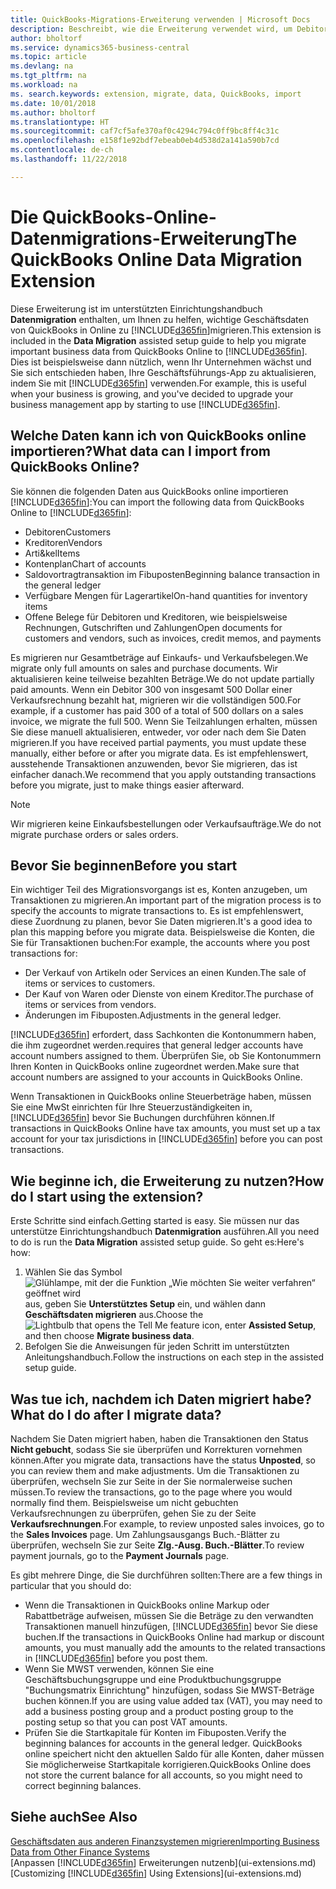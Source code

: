 ```yaml
---
title: QuickBooks-Migrations-Erweiterung verwenden | Microsoft Docs
description: Beschreibt, wie die Erweiterung verwendet wird, um Debitoren, Kreditoren, Artikel und Konten aus QuickBooks Online auf Business Central zu migrieren
author: bholtorf
ms.service: dynamics365-business-central
ms.topic: article
ms.devlang: na
ms.tgt_pltfrm: na
ms.workload: na
ms. search.keywords: extension, migrate, data, QuickBooks, import
ms.date: 10/01/2018
ms.author: bholtorf
ms.translationtype: HT
ms.sourcegitcommit: caf7cf5afe370af0c4294c794c0ff9bc8ff4c31c
ms.openlocfilehash: e158f1e92bdf7ebeab0eb4d538d2a141a590b7cd
ms.contentlocale: de-ch
ms.lasthandoff: 11/22/2018

---
```


# <a name="the-quickbooks-online-data-migration-extension"></a><span data-ttu-id="2921e-103">Die QuickBooks-Online-Datenmigrations-Erweiterung</span><span class="sxs-lookup"><span data-stu-id="2921e-103">The QuickBooks Online Data Migration Extension</span></span>
<span data-ttu-id="2921e-104">Diese Erweiterung ist im unterstützten Einrichtungshandbuch **Datenmigration** enthalten, um Ihnen zu helfen, wichtige Geschäftsdaten von QuickBooks in Online zu [!INCLUDE[d365fin](includes/d365fin_md.md)]migrieren.</span><span class="sxs-lookup"><span data-stu-id="2921e-104">This extension is included in the **Data Migration** assisted setup guide to help you migrate important business data from QuickBooks Online to [!INCLUDE[d365fin](includes/d365fin_md.md)].</span></span> <span data-ttu-id="2921e-105">Dies ist beispielsweise dann nützlich, wenn Ihr Unternehmen wächst und Sie sich entschieden haben, Ihre Geschäftsführungs-App zu aktualisieren, indem Sie mit [!INCLUDE[d365fin](includes/d365fin_md.md)]  verwenden.</span><span class="sxs-lookup"><span data-stu-id="2921e-105">For example, this is useful when your business is growing, and you've decided to upgrade your business management app by starting to use [!INCLUDE[d365fin](includes/d365fin_md.md)].</span></span>

## <a name="what-data-can-i-import-from-quickbooks-online"></a><span data-ttu-id="2921e-106">Welche Daten kann ich von QuickBooks online importieren?</span><span class="sxs-lookup"><span data-stu-id="2921e-106">What data can I import from QuickBooks Online?</span></span>
<span data-ttu-id="2921e-107">Sie können die folgenden Daten aus QuickBooks online importieren [!INCLUDE[d365fin](includes/d365fin_md.md)]:</span><span class="sxs-lookup"><span data-stu-id="2921e-107">You can import the following data from QuickBooks Online to [!INCLUDE[d365fin](includes/d365fin_md.md)]:</span></span>  

* <span data-ttu-id="2921e-108">Debitoren</span><span class="sxs-lookup"><span data-stu-id="2921e-108">Customers</span></span>
* <span data-ttu-id="2921e-109">Kreditoren</span><span class="sxs-lookup"><span data-stu-id="2921e-109">Vendors</span></span>
* <span data-ttu-id="2921e-110">Arti&kel</span><span class="sxs-lookup"><span data-stu-id="2921e-110">Items</span></span>
* <span data-ttu-id="2921e-111">Kontenplan</span><span class="sxs-lookup"><span data-stu-id="2921e-111">Chart of accounts</span></span>
* <span data-ttu-id="2921e-112">Saldovortragtransaktion im Fibuposten</span><span class="sxs-lookup"><span data-stu-id="2921e-112">Beginning balance transaction in the general ledger</span></span>
* <span data-ttu-id="2921e-113">Verfügbare Mengen für Lagerartikel</span><span class="sxs-lookup"><span data-stu-id="2921e-113">On-hand quantities for inventory items</span></span>
* <span data-ttu-id="2921e-114">Offene Belege für Debitoren und Kreditoren, wie beispielsweise Rechnungen, Gutschriften und Zahlungen</span><span class="sxs-lookup"><span data-stu-id="2921e-114">Open documents for customers and vendors, such as invoices, credit memos, and payments</span></span>

<span data-ttu-id="2921e-115">Es migrieren nur Gesamtbeträge auf Einkaufs- und Verkaufsbelegen.</span><span class="sxs-lookup"><span data-stu-id="2921e-115">We migrate only full amounts on sales and purchase documents.</span></span> <span data-ttu-id="2921e-116">Wir aktualisieren keine teilweise bezahlten Beträge.</span><span class="sxs-lookup"><span data-stu-id="2921e-116">We do not update partially paid amounts.</span></span> <span data-ttu-id="2921e-117">Wenn ein Debitor 300 von insgesamt 500 Dollar einer Verkaufsrechnung bezahlt hat, migrieren wir die vollständigen 500.</span><span class="sxs-lookup"><span data-stu-id="2921e-117">For example, if a customer has paid 300 of a total of 500 dollars on a sales invoice, we migrate the full 500.</span></span> <span data-ttu-id="2921e-118">Wenn Sie Teilzahlungen erhalten, müssen Sie diese manuell aktualisieren, entweder, vor oder nach dem Sie Daten migrieren.</span><span class="sxs-lookup"><span data-stu-id="2921e-118">If you have received partial payments, you must update these manually, either before or after you migrate data.</span></span> <span data-ttu-id="2921e-119">Es ist empfehlenswert, ausstehende Transaktionen anzuwenden, bevor Sie migrieren, das ist einfacher danach.</span><span class="sxs-lookup"><span data-stu-id="2921e-119">We recommend that you apply outstanding transactions before you migrate, just to make things easier afterward.</span></span>

> [!NOTE]  
>   <span data-ttu-id="2921e-120">Wir migrieren keine Einkaufsbestellungen oder Verkaufsaufträge.</span><span class="sxs-lookup"><span data-stu-id="2921e-120">We do not migrate purchase orders or sales orders.</span></span>

## <a name="before-you-start"></a><span data-ttu-id="2921e-121">Bevor Sie beginnen</span><span class="sxs-lookup"><span data-stu-id="2921e-121">Before you start</span></span>
<span data-ttu-id="2921e-122">Ein wichtiger Teil des Migrationsvorgangs ist es, Konten anzugeben, um Transaktionen zu migrieren.</span><span class="sxs-lookup"><span data-stu-id="2921e-122">An important part of the migration process is to specify the accounts to migrate transactions to.</span></span> <span data-ttu-id="2921e-123">Es ist empfehlenswert, diese Zuordnung zu planen, bevor Sie Daten migrieren.</span><span class="sxs-lookup"><span data-stu-id="2921e-123">It's a good idea to plan this mapping before you migrate data.</span></span> <span data-ttu-id="2921e-124">Beispielsweise die Konten, die Sie für Transaktionen buchen:</span><span class="sxs-lookup"><span data-stu-id="2921e-124">For example, the accounts where you post transactions for:</span></span>  

* <span data-ttu-id="2921e-125">Der Verkauf von Artikeln oder Services an einen Kunden.</span><span class="sxs-lookup"><span data-stu-id="2921e-125">The sale of items or services to customers.</span></span>
* <span data-ttu-id="2921e-126">Der Kauf von Waren oder Dienste von einem Kreditor.</span><span class="sxs-lookup"><span data-stu-id="2921e-126">The purchase of items or services from vendors.</span></span>  
* <span data-ttu-id="2921e-127">Änderungen im Fibuposten.</span><span class="sxs-lookup"><span data-stu-id="2921e-127">Adjustments in the general ledger.</span></span>  

[!INCLUDE[d365fin](includes/d365fin_md.md)] <span data-ttu-id="2921e-128">erfordert, dass Sachkonten die Kontonummern haben, die ihm zugeordnet werden.</span><span class="sxs-lookup"><span data-stu-id="2921e-128">requires that general ledger accounts have account numbers assigned to them.</span></span> <span data-ttu-id="2921e-129">Überprüfen Sie, ob Sie Kontonummern Ihren Konten in QuickBooks online zugeordnet werden.</span><span class="sxs-lookup"><span data-stu-id="2921e-129">Make sure that account numbers are assigned to your accounts in QuickBooks Online.</span></span>

<span data-ttu-id="2921e-130">Wenn Transaktionen in QuickBooks online Steuerbeträge haben, müssen Sie eine MwSt einrichten für Ihre Steuerzuständigkeiten in, [!INCLUDE[d365fin](includes/d365fin_md.md)] bevor Sie Buchungen durchführen können.</span><span class="sxs-lookup"><span data-stu-id="2921e-130">If transactions in QuickBooks Online have tax amounts, you must set up a tax account for your tax jurisdictions in [!INCLUDE[d365fin](includes/d365fin_md.md)] before you can post transactions.</span></span>

## <a name="how-do-i-start-using-the-extension"></a><span data-ttu-id="2921e-131">Wie beginne ich, die Erweiterung zu nutzen?</span><span class="sxs-lookup"><span data-stu-id="2921e-131">How do I start using the extension?</span></span>
<span data-ttu-id="2921e-132">Erste Schritte sind einfach.</span><span class="sxs-lookup"><span data-stu-id="2921e-132">Getting started is easy.</span></span> <span data-ttu-id="2921e-133">Sie müssen nur das unterstütze Einrichtungshandbuch **Datenmigration** ausführen.</span><span class="sxs-lookup"><span data-stu-id="2921e-133">All you need to do is run the **Data Migration** assisted setup guide.</span></span> <span data-ttu-id="2921e-134">So geht es:</span><span class="sxs-lookup"><span data-stu-id="2921e-134">Here's how:</span></span>

1. <span data-ttu-id="2921e-135">Wählen Sie das Symbol ![Glühlampe, mit der die Funktion „Wie möchten Sie weiter verfahren“ geöffnet wird](media/ui-search/search_small.png "Wie möchten Sie weiter verfahren?") aus, geben Sie **Unterstütztes Setup** ein, und wählen dann **Geschäftsdaten migrieren** aus.</span><span class="sxs-lookup"><span data-stu-id="2921e-135">Choose the ![Lightbulb that opens the Tell Me feature](media/ui-search/search_small.png "Tell me what you want to do") icon, enter **Assisted Setup**, and then choose **Migrate business data**.</span></span>
2. <span data-ttu-id="2921e-136">Befolgen Sie die Anweisungen für jeden Schritt im unterstützten Anleitungshandbuch.</span><span class="sxs-lookup"><span data-stu-id="2921e-136">Follow the instructions on each step in the assisted setup guide.</span></span>

## <a name="what-do-i-do-after-i-migrate-data"></a><span data-ttu-id="2921e-137">Was tue ich, nachdem ich Daten migriert habe?</span><span class="sxs-lookup"><span data-stu-id="2921e-137">What do I do after I migrate data?</span></span>
<span data-ttu-id="2921e-138">Nachdem Sie Daten migriert haben, haben die Transaktionen den Status **Nicht gebucht**, sodass Sie sie überprüfen und Korrekturen vornehmen können.</span><span class="sxs-lookup"><span data-stu-id="2921e-138">After you migrate data, transactions have the status **Unposted**, so you can review them and make adjustments.</span></span> <span data-ttu-id="2921e-139">Um die Transaktionen zu überprüfen, wechseln Sie zur Seite in der Sie normalerweise suchen müssen.</span><span class="sxs-lookup"><span data-stu-id="2921e-139">To review the transactions, go to the page where you would normally find them.</span></span> <span data-ttu-id="2921e-140">Beispielsweise um nicht gebuchten Verkaufsrechnungen zu überprüfen, gehen Sie zu der Seite **Verkaufsrechnungen**.</span><span class="sxs-lookup"><span data-stu-id="2921e-140">For example, to review unposted sales invoices, go to the **Sales Invoices** page.</span></span> <span data-ttu-id="2921e-141">Um Zahlungsausgangs Buch.-Blätter zu überprüfen, wechseln Sie zur Seite **Zlg.-Ausg. Buch.-Blätter**.</span><span class="sxs-lookup"><span data-stu-id="2921e-141">To review payment journals, go to the **Payment Journals** page.</span></span>   

<span data-ttu-id="2921e-142">Es gibt mehrere Dinge, die Sie durchführen sollten:</span><span class="sxs-lookup"><span data-stu-id="2921e-142">There are a few things in particular that you should do:</span></span>

* <span data-ttu-id="2921e-143">Wenn die Transaktionen in QuickBooks online Markup oder Rabattbeträge aufweisen, müssen Sie die Beträge zu den verwandten Transaktionen manuell hinzufügen, [!INCLUDE[d365fin](includes/d365fin_md.md)] bevor Sie diese buchen.</span><span class="sxs-lookup"><span data-stu-id="2921e-143">If the transactions in QuickBooks Online had markup or discount amounts, you must manually add the amounts to the related transactions in [!INCLUDE[d365fin](includes/d365fin_md.md)] before you post them.</span></span>
* <span data-ttu-id="2921e-144">Wenn Sie MWST verwenden, können Sie eine Geschäftsbuchungsgruppe und eine Produktbuchungsgruppe "Buchungsmatrix Einrichtung" hinzufügen, sodass Sie MWST-Beträge buchen können.</span><span class="sxs-lookup"><span data-stu-id="2921e-144">If you are using value added tax (VAT), you may need to add a business posting group and a product posting group to the posting setup so that you can post VAT amounts.</span></span>
* <span data-ttu-id="2921e-145">Prüfen Sie die Startkapitale für Konten im Fibuposten.</span><span class="sxs-lookup"><span data-stu-id="2921e-145">Verify the beginning balances for accounts in the general ledger.</span></span> <span data-ttu-id="2921e-146">QuickBooks online speichert nicht den aktuellen Saldo für alle Konten, daher müssen Sie möglicherweise Startkapitale korrigieren.</span><span class="sxs-lookup"><span data-stu-id="2921e-146">QuickBooks Online does not store the current balance for all accounts, so you might need to correct beginning balances.</span></span>

## <a name="see-also"></a><span data-ttu-id="2921e-147">Siehe auch</span><span class="sxs-lookup"><span data-stu-id="2921e-147">See Also</span></span>
[<span data-ttu-id="2921e-148">Geschäftsdaten aus anderen Finanzsystemen migrieren</span><span class="sxs-lookup"><span data-stu-id="2921e-148">Importing Business Data from Other Finance Systems</span></span>](across-import-data-configuration-packages.md)  
<span data-ttu-id="2921e-149">[Anpassen [!INCLUDE[d365fin](includes/d365fin_md.md)] Erweiterungen nutzenb](ui-extensions.md)</span><span class="sxs-lookup"><span data-stu-id="2921e-149">[Customizing [!INCLUDE[d365fin](includes/d365fin_md.md)] Using Extensions](ui-extensions.md)</span></span>  

